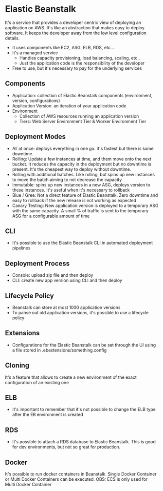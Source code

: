 # Elastic Beanstalk
It's a service that provides a developer centric view of deploying an application on AWS. It's like an abstraction that makes easy to deploy software. It keeps the developer away from the low level configuration details.

* It uses components like EC2, ASG, ELB, RDS, etc...
* It's a managed service
	* Handles capacity provisioning, load balancing, scaling, etc..
	* Just the application code is the responsibility of the developer
* Free to use, but it's necessary to pay for the underlying services

## Components
* Application: collection of Elastic Beanstalk components (environment, version, configurations)
* Application Version: an iteration of your application code
* Environment
	* Collection of AWS resources running an application version
	* Tiers: Web Server Environment Tier & Worker Environment Tier

## Deployment Modes
* All at once: deploys everything in one go. It's fastest but there is some downtime.
* Rolling: Update a few instances at time, and them move onto the next bucket. It reduces the capacity in the deployment but no downtime is present. It's the cheapest way to deploy without downtime.
* Rolling with additional batches. Like rolling, but spins up new instances to move the batch aiming to not decrease the capacity
* Immutable: spins up new instances in a new ASG, deploys version to these instances. It's useful when it's necessary to rollback
* Blue / Gree: Not a direct feature of Elastic Beanstalk. Zero downtime and easy to rollback if the new release is not working as expected
* Canary Testing: New application version is deployed to a temporary ASG with the same capacity. A small % of traffic is sent to the temporary ASG for a configurable amount of time

## CLI
* It's possible to use the Elastic Beanstalk CLI in automated deployment pipelines

## Deployment Process
* Console: upload zip file and then deploy
* CLI: create new app version using CLI and then deploy

## Lifecycle Policy
* Beanstalk can store at most 1000 application versions
* To pahse out old application versions, it's possible to use a lifecycle policy

## Extensions
* Configurations for the Elastic Beanstalk can be set through the UI using a file stored in .ebextensions/something.config

## Cloning
It's a feature that allows to create a new environment of the exact configuration of an existing one

## ELB
* It's important to remember that it's not possible to change the ELB type after the EB environment is created

## RDS
* It's possible to attach a RDS database to Elastic Beanstalk. This is good for dev environments, but not so great for production.

## Docker
It's possible to run docker containers in Beanstalk. Single Docker Container or Multi Docker Containers can be executed. OBS: ECS is only used for Multi Docker Container

